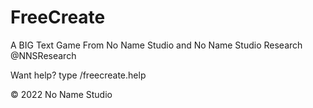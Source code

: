 # FreeCreate
A BIG Text Game From No Name Studio and No Name Studio Research
@NNSResearch

Want help? type /freecreate.help

© 2022 No Name Studio
